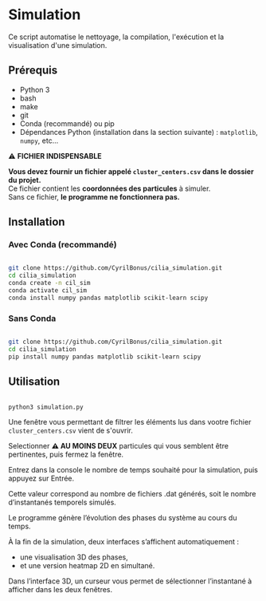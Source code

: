 # Simulation

Ce script automatise le nettoyage, la compilation, l'exécution et la visualisation d'une simulation.

## Prérequis

- Python 3  
- bash  
- make
- git
- Conda (recommandé) ou pip  
- Dépendances Python (installation dans la section suivante) : `matplotlib`, `numpy`, etc...

⚠️ **FICHIER INDISPENSABLE**

**Vous devez fournir un fichier appelé `cluster_centers.csv` dans le dossier du projet.**  
Ce fichier contient les **coordonnées des particules** à simuler.  
Sans ce fichier, **le programme ne fonctionnera pas.**

## Installation

### Avec Conda (recommandé)

```bash

git clone https://github.com/CyrilBonus/cilia_simulation.git
cd cilia_simulation
conda create -n cil_sim
conda activate cil_sim
conda install numpy pandas matplotlib scikit-learn scipy
```

### Sans Conda

```bash

git clone https://github.com/CyrilBonus/cilia_simulation.git
cd cilia_simulation
pip install numpy pandas matplotlib scikit-learn scipy
```


## Utilisation

```bash

python3 simulation.py

```

Une fenêtre vous permettant de filtrer les éléments lus dans vootre fichier `cluster_centers.csv` vient de s'ouvrir.

Selectionner **⚠️ AU MOINS DEUX** particules qui vous semblent être pertinentes, puis fermez la fenêtre.

Entrez dans la console le nombre de temps souhaité pour la simulation, puis appuyez sur Entrée.

Cette valeur correspond au nombre de fichiers .dat générés, soit le nombre d’instantanés temporels simulés.

Le programme génère l’évolution des phases du système au cours du temps.

À la fin de la simulation, deux interfaces s’affichent automatiquement :

 - une visualisation 3D des phases,
 - et une version heatmap 2D en simultané.

Dans l’interface 3D, un curseur vous permet de sélectionner l’instantané à afficher dans les deux fenêtres.

